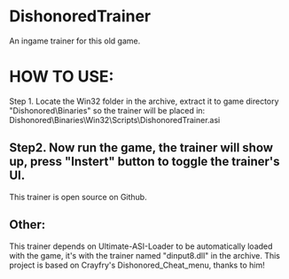 # DishonoredTrainer

An ingame trainer for this old game.

# HOW TO USE:
Step 1. Locate the Win32 folder in the archive, extract it to game directory "Dishonored\Binaries\"
so the trainer will be placed in: 
Dishonored\Binaries\Win32\Scripts\DishonoredTrainer.asi

## Step2. Now run the game, the trainer will show up, press "Instert" button to toggle the trainer's UI.

This trainer is open source on Github.

## Other:
This trainer depends on Ultimate-ASI-Loader to be automatically﻿ loaded with the game, it's with the trainer named "dinput8.dll" in the archive.
This project is based on Crayfry's ﻿Dishonored_Cheat_menu, thanks to him!
